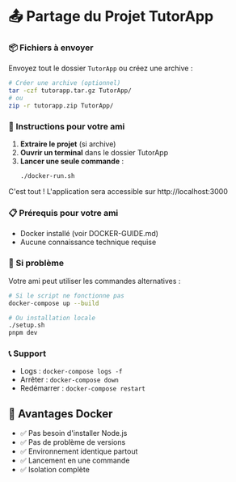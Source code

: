 # 📤 Partage du Projet TutorApp

### 📦 Fichiers à envoyer
Envoyez tout le dossier `TutorApp` ou créez une archive :

```bash
# Créer une archive (optionnel)
tar -czf tutorapp.tar.gz TutorApp/
# ou
zip -r tutorapp.zip TutorApp/
```

### 🚀 Instructions pour votre ami

1. **Extraire le projet** (si archive)
2. **Ouvrir un terminal** dans le dossier TutorApp
3. **Lancer une seule commande** :
   ```bash
   ./docker-run.sh
   ```

C'est tout ! L'application sera accessible sur http://localhost:3000

### 📋 Prérequis pour votre ami
- Docker installé (voir DOCKER-GUIDE.md)
- Aucune connaissance technique requise

### 🔧 Si problème
Votre ami peut utiliser les commandes alternatives :
```bash
# Si le script ne fonctionne pas
docker-compose up --build

# Ou installation locale
./setup.sh
pnpm dev
```

### 📞 Support
- Logs : `docker-compose logs -f`
- Arrêter : `docker-compose down`
- Redémarrer : `docker-compose restart`

## 🎯 Avantages Docker
- ✅ Pas besoin d'installer Node.js
- ✅ Pas de problème de versions
- ✅ Environnement identique partout
- ✅ Lancement en une commande
- ✅ Isolation complète